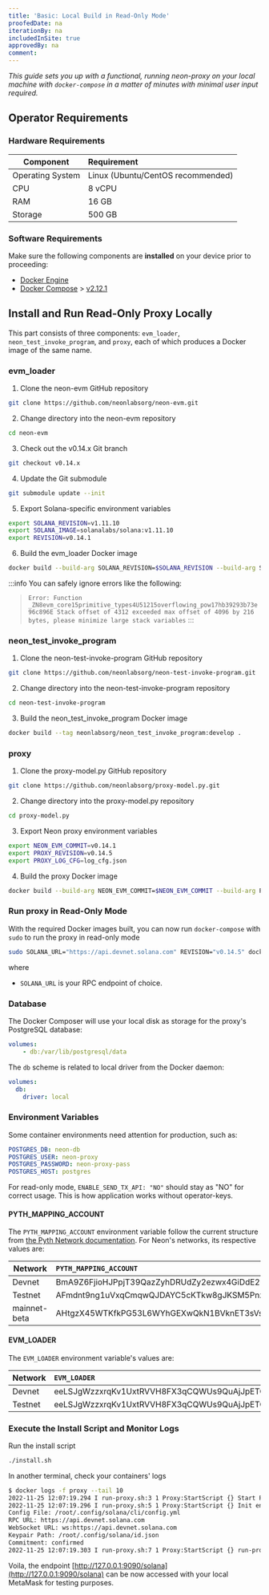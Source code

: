 ```yaml
---
title: 'Basic: Local Build in Read-Only Mode'
proofedDate: na
iterationBy: na
includedInSite: true
approvedBy: na
comment: 
---
```


*This guide sets you up with a functional, running neon-proxy on your local machine with `docker-compose` in a matter of minutes with minimal user input required.* 

## Operator Requirements

### Hardware Requirements

|Component|Requirement                           |
|-----|:-----------------------------------------|
|Operating System | Linux (Ubuntu/CentOS recommended) |
|CPU | 8 vCPU |
|RAM | 16 GB |
|Storage | 500 GB |

### Software Requirements

Make sure the following components are **installed** on your device prior to proceeding:
* [Docker Engine](https://docs.docker.com/engine/install/)
* [Docker Compose](https://docs.docker.com/compose/install/) > [v2.12.1](https://docs.docker.com/compose/release-notes/#2121)

## Install and Run Read-Only Proxy Locally

This part consists of three components: `evm_loader`, `neon_test_invoke_program`, and `proxy`, each of which produces a Docker image of the same name.

### evm_loader

1. Clone the neon-evm GitHub repository
```bash
git clone https://github.com/neonlabsorg/neon-evm.git
```

2. Change directory into the neon-evm repository
```bash
cd neon-evm
```

3. Check out the v0.14.x Git branch
```bash
git checkout v0.14.x
```

4. Update the Git submodule 
```bash
git submodule update --init
```

5. Export Solana-specific environment variables
```bash
export SOLANA_REVISION=v1.11.10
export SOLANA_IMAGE=solanalabs/solana:v1.11.10
export REVISION=v0.14.1
```

6. Build the evm_loader Docker image
```bash
docker build --build-arg SOLANA_REVISION=$SOLANA_REVISION --build-arg SOLANA_IMAGE=$SOLANA_IMAGE --build-arg REVISION=$REVISION --tag neonlabsorg/evm_loader:v0.14.1 .
```

:::info
You can safely ignore errors like the following:
> ```Error: Function _ZN8evm_core15primitive_types4U51215overflowing_pow17hb39293b73e96c896E Stack offset of 4312 exceeded max offset of 4096 by 216 bytes, please minimize large stack variables```
:::


### neon_test_invoke_program
1. Clone the neon-test-invoke-program GitHub repository
```bash
git clone https://github.com/neonlabsorg/neon-test-invoke-program.git
```

2. Change directory into the neon-test-invoke-program repository
```bash
cd neon-test-invoke-program
```

3. Build the neon_test_invoke_program Docker image
```bash
docker build --tag neonlabsorg/neon_test_invoke_program:develop .
```

### proxy

1. Clone the proxy-model.py GitHub repository
```bash
git clone https://github.com/neonlabsorg/proxy-model.py.git
```

2. Change directory into the proxy-model.py repository
```bash
cd proxy-model.py
```

3. Export Neon proxy environment variables
```bash
export NEON_EVM_COMMIT=v0.14.1
export PROXY_REVISION=v0.14.5
export PROXY_LOG_CFG=log_cfg.json
```

4. Build the proxy Docker image
```bash
docker build --build-arg NEON_EVM_COMMIT=$NEON_EVM_COMMIT --build-arg PROXY_REVISION=$PROXY_REVISION --build-arg PROXY_LOG_CFG=$PROXY_LOG_CFG --tag neonlabsorg/proxy:v0.14.5 .
```

### Run proxy in Read-Only Mode
With the required Docker images built, you can now run `docker-compose` with `sudo` to run the proxy in read-only mode
```bash
sudo SOLANA_URL="https://api.devnet.solana.com" REVISION="v0.14.5" docker-compose -f docker-compose-operator-ro.yaml up -d
```
where

* `SOLANA_URL` is your RPC endpoint of choice.

<!-- retired to retire linked page
 and can be found in {the RPC endpoints table}(/docs/clusters/neon_proxy_rpc_endpoints.md)
* `REVISION` is the version of choice or `"stable"` to use the stable version -->

### Database
The Docker Composer will use your local disk as storage for the proxy's PostgreSQL database:
```yaml
volumes:
    - db:/var/lib/postgresql/data
```

The `db` scheme is related to local driver from the Docker daemon:
```yaml
volumes:
  db:
    driver: local
```

### Environment Variables
Some container environments need attention for production, such as:

```yaml
POSTGRES_DB: neon-db
POSTGRES_USER: neon-proxy
POSTGRES_PASSWORD: neon-proxy-pass
POSTGRES_HOST: postgres
```

For read-only mode,   ``` ENABLE_SEND_TX_API: "NO" ``` should stay as "NO" for correct usage. This is how application works without operator-keys.

#### PYTH_MAPPING_ACCOUNT

The `PYTH_MAPPING_ACCOUNT` environment variable follow the current structure from [the Pyth Network documentation](https://pyth.network/developers/accounts). For Neon's networks, its respective values are:

|Network|`PYTH_MAPPING_ACCOUNT`                           |
|-----|:-----------------------------------------|
|Devnet | BmA9Z6FjioHJPpjT39QazZyhDRUdZy2ezwx4GiDdE2u2 |
|Testnet | AFmdnt9ng1uVxqCmqwQJDAYC5cKTkw8gJKSM5PnzuF6z |
|mainnet-beta | AHtgzX45WTKfkPG53L6WYhGEXwQkN1BVknET3sVsLL8J |

#### EVM_LOADER

The `EVM_LOADER` environment variable's values are:

|Network|`EVM_LOADER`                         |
|-----|:-----------------------------------------|
|Devnet | eeLSJgWzzxrqKv1UxtRVVH8FX3qCQWUs9QuAjJpETGU |
|Testnet | eeLSJgWzzxrqKv1UxtRVVH8FX3qCQWUs9QuAjJpETGU |

### Execute the Install Script and Monitor Logs

Run the install script
```bash
./install.sh
```

In another terminal, check your containers' logs
```bash
$ docker logs -f proxy --tail 10
2022-11-25 12:07:19.294 I run-proxy.sh:3 1 Proxy:StartScript {} Start Proxy service
2022-11-25 12:07:19.296 I run-proxy.sh:5 1 Proxy:StartScript {} Init environment set
Config File: /root/.config/solana/cli/config.yml
RPC URL: https://api.devnet.solana.com 
WebSocket URL: ws:https://api.devnet.solana.com
Keypair Path: /root/.config/solana/id.json 
Commitment: confirmed 
2022-11-25 12:07:19.303 I run-proxy.sh:7 1 Proxy:StartScript {} run-proxy
```

Voila, the endpoint [http://127.0.0.1:9090/solana](http://127.0.0.1:9090/solana) can be now accessed with your local MetaMask for testing purposes.
